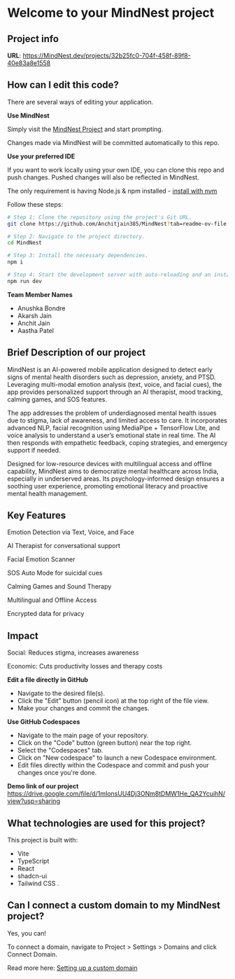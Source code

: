 # Welcome to your MindNest project

## Project info

**URL**: https://MindNest.dev/projects/32b25fc0-704f-458f-89f8-40e83a8e1558

## How can I edit this code?

There are several ways of editing your application.

**Use MindNest**

Simply visit the [MindNest Project](https://MindNest.dev/projects/32b25fc0-704f-458f-89f8-40e83a8e1558) and start prompting.

Changes made via MindNest will be committed automatically to this repo.

**Use your preferred IDE**

If you want to work locally using your own IDE, you can clone this repo and push changes. Pushed changes will also be reflected in MindNest.

The only requirement is having Node.js & npm installed - [install with nvm](https://github.com/nvm-sh/nvm#installing-and-updating)

Follow these steps:

```sh
# Step 1: Clone the repository using the project's Git URL.
git clone https://github.com/Anchitjain385/MindNest?tab=readme-ov-file

# Step 2: Navigate to the project directory.
cd MindNest

# Step 3: Install the necessary dependencies.
npm i

# Step 4: Start the development server with auto-reloading and an instant preview.
npm run dev
```
**Team Member Names**
- Anushka Bondre
- Akarsh Jain
- Anchit Jain
- Aastha Patel

## Brief Description of our project
MindNest is an AI-powered mobile application designed to detect early signs of mental health disorders such as depression, anxiety, and PTSD. Leveraging multi-modal emotion analysis (text, voice, and facial cues), the app provides personalized support through an AI therapist, mood tracking, calming games, and SOS features.

The app addresses the problem of underdiagnosed mental health issues due to stigma, lack of awareness, and limited access to care. It incorporates advanced NLP, facial recognition using MediaPipe + TensorFlow Lite, and voice analysis to understand a user’s emotional state in real time. The AI then responds with empathetic feedback, coping strategies, and emergency support if needed.

Designed for low-resource devices with multilingual access and offline capability, MindNest aims to democratize mental healthcare across India, especially in underserved areas. Its psychology-informed design ensures a soothing user experience, promoting emotional literacy and proactive mental health management.

## Key Features
Emotion Detection via Text, Voice, and Face

AI Therapist for conversational support

Facial Emotion Scanner

SOS Auto Mode for suicidal cues

Calming Games and Sound Therapy

Multilingual and Offline Access

Encrypted data for privacy

## Impact
Social: Reduces stigma, increases awareness

Economic: Cuts productivity losses and therapy costs


**Edit a file directly in GitHub**

- Navigate to the desired file(s).
- Click the "Edit" button (pencil icon) at the top right of the file view.
- Make your changes and commit the changes.

**Use GitHub Codespaces**

- Navigate to the main page of your repository.
- Click on the "Code" button (green button) near the top right.
- Select the "Codespaces" tab.
- Click on "New codespace" to launch a new Codespace environment.
- Edit files directly within the Codespace and commit and push your changes once you're done.

**Demo link of our project** 
https://drive.google.com/file/d/1mIonsUU4Dj3ONm8tDMW1He_QA2YcuihN/view?usp=sharing

## What technologies are used for this project?

This project is built with:

- Vite
- TypeScript
- React
- shadcn-ui
- Tailwind CSS
.

## Can I connect a custom domain to my MindNest project?

Yes, you can!

To connect a domain, navigate to Project > Settings > Domains and click Connect Domain.

Read more here: [Setting up a custom domain](https://docs.MindNest.dev/tips-tricks/custom-domain#step-by-step-guide)
